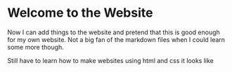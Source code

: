<h1> Welcome to the Website </h1>
<p> Now I can add things to the website and pretend that this is good enough for my own website. Not a big fan of the markdown files when I could learn some more though.</p>
<p> Still have to learn how to make websites using html and css it looks like </p>
